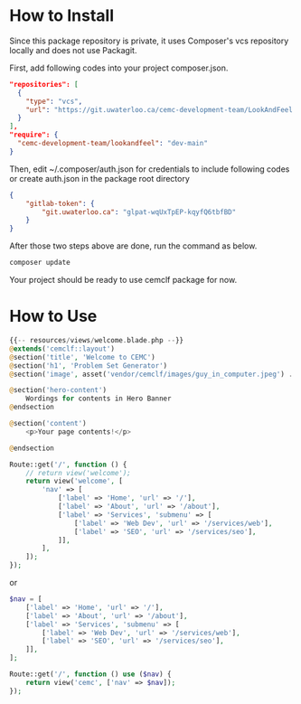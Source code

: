 # How to Install
Since this package repository is private, it uses Composer's vcs repository locally and does not use Packagit.

First, add following codes into your project composer.json.

```json
"repositories": [
  {
    "type": "vcs",
    "url": "https://git.uwaterloo.ca/cemc-development-team/LookAndFeel.git"
  }
],
"require": {
  "cemc-development-team/lookandfeel": "dev-main"
}
```
Then, edit ~/.composer/auth.json for credentials to include following codes or create auth.json in the package root directory
```json
{
    "gitlab-token": {
        "git.uwaterloo.ca": "glpat-wqUxTpEP-kqyfQ6tbfBD"
    }
}
```
After those two steps above are done, run the command as below.
```bash
composer update
```
Your project should be ready to use cemclf package for now.

# How to Use

```php
{{-- resources/views/welcome.blade.php --}}
@extends('cemclf::layout')
@section('title', 'Welcome to CEMC')  
@section('h1', 'Problem Set Generator')
@section('image', asset('vendor/cemclf/images/guy_in_computer.jpeg') . '?itok=lHrMwHeX')

@section('hero-content')
    Wordings for contents in Hero Banner
@endsection

@section('content')
    <p>Your page contents!</p>

@endsection
```

```php
Route::get('/', function () {
    // return view('welcome');
    return view('welcome', [
        'nav' => [
            ['label' => 'Home', 'url' => '/'],
            ['label' => 'About', 'url' => '/about'],
            ['label' => 'Services', 'submenu' => [
                ['label' => 'Web Dev', 'url' => '/services/web'],
                ['label' => 'SEO', 'url' => '/services/seo'],
            ]],
        ],
    ]);
});
```
or
```php
$nav = [
    ['label' => 'Home', 'url' => '/'],
    ['label' => 'About', 'url' => '/about'],
    ['label' => 'Services', 'submenu' => [
        ['label' => 'Web Dev', 'url' => '/services/web'],
        ['label' => 'SEO', 'url' => '/services/seo'],
    ]],
];

Route::get('/', function () use ($nav) {
    return view('cemc', ['nav' => $nav]);
});
```

